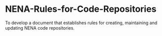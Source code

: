 # NENA-Rules-for-Code-Repositories
To develop a document that establishes rules for creating, maintaining and updating NENA code repositories.
